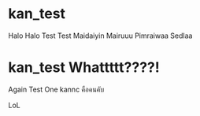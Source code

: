 # kan_test

Halo Halo
Test Test
Maidaiyin
Mairuuu
Pimraiwaa
Sedlaa

# kan_test Whattttt????!

Again Test One
kannc คือคนคับ


LoL